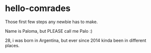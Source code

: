 # hello-comrades
Those first few steps any newbie has to make.

Name is Paloma, but PLEASE call me Palo :)

28, i was born in Argentina, but ever since 2014 kinda been in different places.
